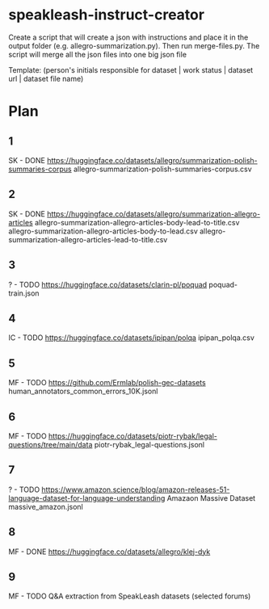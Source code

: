 # speakleash-instruct-creator

Create a script that will create a json with instructions and place it in the output folder (e.g. allegro-summarization.py). Then run merge-files.py. The script will merge all the json files into one big json file

Template:
(person's initials responsible for dataset | work status | dataset url | dataset file name)

# Plan
## 1 
SK - DONE
https://huggingface.co/datasets/allegro/summarization-polish-summaries-corpus
allegro-summarization-polish-summaries-corpus.csv

## 2
SK - DONE
https://huggingface.co/datasets/allegro/summarization-allegro-articles
allegro-summarization-allegro-articles-body-lead-to-title.csv
allegro-summarization-allegro-articles-body-to-lead.csv
allegro-summarization-allegro-articles-lead-to-title.csv

## 3
? - TODO
https://huggingface.co/datasets/clarin-pl/poquad
poquad-train.json

## 4
IC - TODO
https://huggingface.co/datasets/ipipan/polqa
ipipan_polqa.csv

## 5
MF - TODO
https://github.com/Ermlab/polish-gec-datasets
human_annotators_common_errors_10K.jsonl

## 6
MF - TODO
https://huggingface.co/datasets/piotr-rybak/legal-questions/tree/main/data
piotr-rybak_legal-questions.jsonl

## 7
? - TODO
https://www.amazon.science/blog/amazon-releases-51-language-dataset-for-language-understanding
Amazaon Massive Dataset
massive_amazon.jsonl

## 8
MF - DONE
https://huggingface.co/datasets/allegro/klej-dyk

## 9
MF - TODO
Q&A extraction from SpeakLeash datasets (selected forums)
